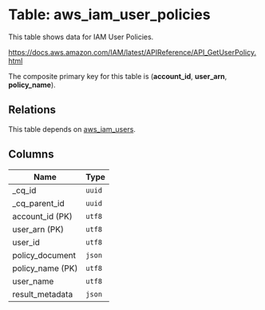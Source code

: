 # Table: aws_iam_user_policies

This table shows data for IAM User Policies.

https://docs.aws.amazon.com/IAM/latest/APIReference/API_GetUserPolicy.html

The composite primary key for this table is (**account_id**, **user_arn**, **policy_name**).

## Relations

This table depends on [aws_iam_users](aws_iam_users.md).

## Columns

| Name          | Type          |
| ------------- | ------------- |
|_cq_id|`uuid`|
|_cq_parent_id|`uuid`|
|account_id (PK)|`utf8`|
|user_arn (PK)|`utf8`|
|user_id|`utf8`|
|policy_document|`json`|
|policy_name (PK)|`utf8`|
|user_name|`utf8`|
|result_metadata|`json`|